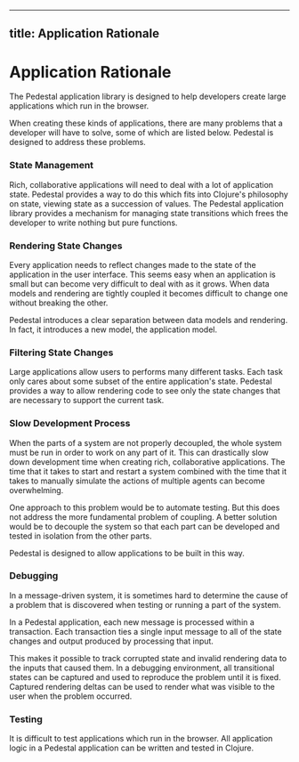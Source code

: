 <!--
 Copyright 2013 Relevance, Inc.

 The use and distribution terms for this software are covered by the
 Eclipse Public License 1.0 (http://opensource.org/licenses/eclipse-1.0)
 which can be found in the file epl-v10.html at the root of this distribution.

 By using this software in any fashion, you are agreeing to be bound by
 the terms of this license.

 You must not remove this notice, or any other, from this software.
-->
---
title: Application Rationale
---

# Application Rationale

The Pedestal application library is designed to help developers create
large applications which run in the browser.

When creating these kinds of applications, there are many problems
that a developer will have to solve, some of which are listed
below. Pedestal is designed to address these problems.


### State Management

Rich, collaborative applications will need to deal with a lot of
application state. Pedestal provides a way to do this which fits into
Clojure's philosophy on state, viewing state as a succession of
values. The Pedestal application library provides a mechanism for
managing state transitions which frees the developer to write nothing
but pure functions.


### Rendering State Changes

Every application needs to reflect changes made to the state of the
application in the user interface. This seems easy when an application
is small but can become very difficult to deal with as it grows. When
data models and rendering are tightly coupled it becomes difficult to
change one without breaking the other.

Pedestal introduces a clear separation between data models and
rendering. In fact, it introduces a new model, the application model.


### Filtering State Changes

Large applications allow users to performs many different tasks. Each
task only cares about some subset of the entire application's
state. Pedestal provides a way to allow rendering code to see only the
state changes that are necessary to support the current task.


### Slow Development Process

When the parts of a system are not properly decoupled, the whole
system must be run in order to work on any part of it. This
can drastically slow down development time when creating rich,
collaborative applications. The time that it takes to start and
restart a system combined with the time that it takes to manually
simulate the actions of multiple agents can become overwhelming.

One approach to this problem would be to automate testing. But this
does not address the more fundamental problem of coupling. A better
solution would be to decouple the system so that each part can be
developed and tested in isolation from the other parts.

Pedestal is designed to allow applications to be built in this way.


### Debugging

In a message-driven system, it is sometimes hard to determine the
cause of a problem that is discovered when testing or running a part
of the system.

In a Pedestal application, each new message is processed within a
transaction.  Each transaction ties a single input message to all of
the state changes and output produced by processing that input.

This makes it possible to track corrupted state and invalid rendering
data to the inputs that caused them. In a debugging environment, all
transitional states can be captured and used to reproduce the problem
until it is fixed. Captured rendering deltas can be used to render what
was visible to the user when the problem occurred.


### Testing

It is difficult to test applications which run in the browser. All
application logic in a Pedestal application can be written and tested
in Clojure.
